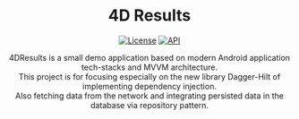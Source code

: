<h1 align="center">4D Results</h1>

<p align="center">
  <a href="https://opensource.org/licenses/Apache-2.0"><img alt="License" src="https://img.shields.io/badge/License-Apache%202.0-blue.svg"/></a>
  <a href="https://android-arsenal.com/api?level=21"><img alt="API" src="https://img.shields.io/badge/API-21%2B-brightgreen.svg?style=flat"/></a>
</p>

<p align="center">  
4DResults is a small demo application based on modern Android application tech-stacks and MVVM architecture.<br>This project is for focusing especially on the new library Dagger-Hilt of implementing dependency injection.<br>
Also fetching data from the network and integrating persisted data in the database via repository pattern.
</p>
<br/>

